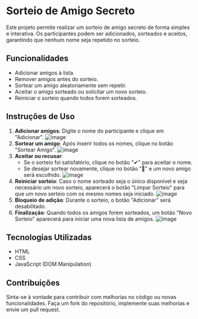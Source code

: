 # Sorteio de Amigo Secreto

Este projeto permite realizar um sorteio de amigo secreto de forma simples e interativa. Os participantes podem ser adicionados, sorteados e aceitos, garantindo que nenhum nome seja repetido no sorteio.

## Funcionalidades
- Adicionar amigos à lista.
- Remover amigos antes do sorteio.
- Sortear um amigo aleatoriamente sem repetir.
- Aceitar o amigo sorteado ou solicitar um novo sorteio.
- Reiniciar o sorteio quando todos forem sorteados.

## Instruções de Uso

1. **Adicionar amigos**: Digite o nome do participante e clique em "Adicionar".
![image](https://github.com/user-attachments/assets/a57de9ea-1497-4f73-93b7-8f61f054f040)
2. **Sortear um amigo**: Após inserir todos os nomes, clique no botão "Sortear Amigo".
![image](https://github.com/user-attachments/assets/0c87537b-0f01-4bda-8e27-839fc036c883)
3. **Aceitar ou recusar**:
   - Se o sorteio foi satisfatório, clique no botão "✔" para aceitar o nome.
   - Se desejar sortear novamente, clique no botão "🔄" e um novo amigo será escolhido.
![image](https://github.com/user-attachments/assets/da9527d3-0899-467e-8dd1-8363fcbdf87e)
4. **Reiniciar sorteio**: Caso o nome sorteado seja o único disponível e seja necessário um novo sorteio, aparecerá o botão "Limpar Sorteio" para que um novo serteio com os mesmo nomes seja iniciado.
![image](https://github.com/user-attachments/assets/fb494343-ffa0-437f-8f8f-89e3999860c8)
5. **Bloqueio de adição**: Durante o sorteio, o botão "Adicionar" será desabilitado.
6. **Finalização**: Quando todos os amigos forem sorteados, um botão "Novo Sorteio" aparecerá para iniciar uma nova lista de amigos.
![image](https://github.com/user-attachments/assets/a390b47f-0c99-4f49-b0c4-1b7a64b97192)

## Tecnologias Utilizadas
- HTML
- CSS
- JavaScript (DOM Manipulation)

## Contribuições
Sinta-se à vontade para contribuir com melhorias no código ou novas funcionalidades. Faça um fork do repositório, implemente suas melhorias e envie um pull request.

